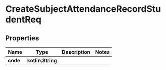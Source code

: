 
# CreateSubjectAttendanceRecordStudentReq

## Properties
| Name | Type | Description | Notes |
| ------------ | ------------- | ------------- | ------------- |
| **code** | **kotlin.String** |  |  |



